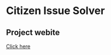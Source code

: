 # Citizen Issue Solver

## Project webite
<a href="https://bodrulamin.github.io/Citizen-Issue-Solver">Click here</a>